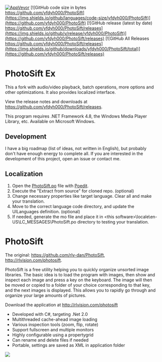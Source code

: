 [![AppVeyor](https://img.shields.io/appveyor/build/yfdyh000/PhotoSift)](https://ci.appveyor.com/project/yfdyh000/photosift)
[![GitHub code size in bytes https://github.com/yfdyh000/PhotoSift](https://img.shields.io/github/languages/code-size/yfdyh000/PhotoSift)](https://github.com/yfdyh000/PhotoSift)
[![GitHub release (latest by date) https://github.com/yfdyh000/PhotoSift/releases](https://img.shields.io/github/v/release/yfdyh000/PhotoSift)](https://github.com/yfdyh000/PhotoSift/releases)
[![GitHub All Releases https://github.com/yfdyh000/PhotoSift/releases](https://img.shields.io/github/downloads/yfdyh000/PhotoSift/total)](https://github.com/yfdyh000/PhotoSift/releases)

# PhotoSift Ex

This a fork with audio/video playback, batch operations, more options and other optimizations. It also provides localized interface.

View the release notes and downloads at https://github.com/yfdyh000/PhotoSift/releases.

This program requires .NET Framework 4.8, the Windows Media Player Library, etc. Available on Microsoft Windows.

## Development
I have a big roadmap (list of ideas, not written in English), but probably don't have enough energy to complete all. If you are interested in the development of this project, open an issue or contact me.

## Localization
1. Open the [PhotoSift.po](https://github.com/yfdyh000/PhotoSift/blob/master/PhotoSift/locale/zh-CN/LC_MESSAGES/PhotoSift.po) file with [Poedit](https://poedit.net/).
2. Execute the "Extract from source" for cloned repo. (optional)
3. Change necessary properties like target language. Clear all and make your translation.
4. Move to the correct language code directory, and update the UILanguages definition. (optional)
5. If needed, generate the mo file and place it in \<this software\>\locale\en-US\LC_MESSAGES\PhotoSift.po directory to testing your translation.

# PhotoSift

The original: https://github.com/rlv-dan/PhotoSift, http://rlvision.com/photosift.

PhotoSift is a free utility helping you to quickly organize unsorted image libraries. The basic idea is to load the program with images, then show and inspect each image and press a key on the keyboard. The image will then be moved or copied to a folder of your choice corresponding to that key, and the next images is displayed. This allows you to rapidly go through and organize your large amounts of pictures.

Download the application at http://rlvision.com/photosift

* Developed with C#, targeting .Net 2.0
* Multithreaded cache-ahead image loading
* Various inspection tools (zoom, flip, rotate)
* Support fullscreen and multiple monitors
* Highly configurable using a propertygrid
* Can rename and delete files if needed
* Portable, settings are saved as XML in application folder

<img src="http://rlvision.com/photosift/screenshot.png">
